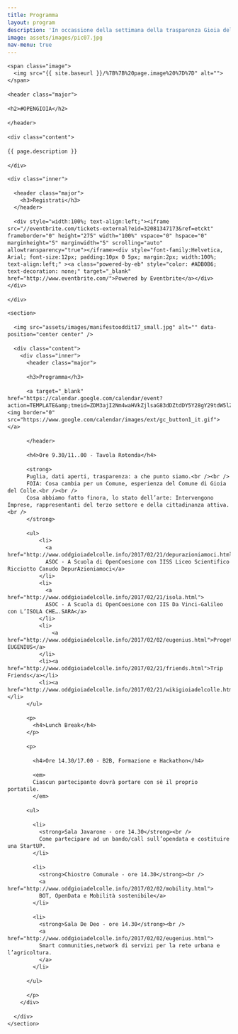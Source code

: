 ```yaml
---
title: Programma
layout: program
description: 'In occassione della settimana della trasparenza Gioia del Colle sarà la sede del primo Open Data Day'
image: assets/images/pic07.jpg
nav-menu: true
---
```


<section id="banner" class="style2">
  
  <div class="inner">
    
    <span class="image">
      <img src="{{ site.baseurl }}/%7B%7B%20page.image%20%7D%7D" alt="">
    </span>

    <header class="major">

    <h2>#OPENGIOIA</h2>

    </header>

    <div class="content">

    {{ page.description }}

    </div>

  </div>

</section>

<div id="main">

  <section id="one">

    <div class="inner">
      
      <header class="major">
        <h3>Registrati</h3>
      </header>

      <div style="width:100%; text-align:left;"><iframe src="//eventbrite.com/tickets-external?eid=32081347173&ref=etckt" frameborder="0" height="275" width="100%" vspace="0" hspace="0" marginheight="5" marginwidth="5" scrolling="auto" allowtransparency="true"></iframe><div style="font-family:Helvetica, Arial; font-size:12px; padding:10px 0 5px; margin:2px; width:100%; text-align:left;" ><a class="powered-by-eb" style="color: #ADB0B6; text-decoration: none;" target="_blank" href="http://www.eventbrite.com/">Powered by Eventbrite</a></div></div>

    </div>
  </section>

  <section id="two" class="spotlights">

    <section>

      <img src="assets/images/manifestooddit17_small.jpg" alt="" data-position="center center" />

      <div class="content">
        <div class="inner">
          <header class="major">

          <h3>Programma</h3>

          <a target="_blank" href="https://calendar.google.com/calendar/event?action=TEMPLATE&amp;tmeid=ZDM3ajI2Nm4waHVkZjlsaG83dDZtdDY5Y28gY29tdW5lZ2lvaWFsaXZlQG0&amp;tmsrc=comunegioialive%40gmail.com"><img border="0" src="https://www.google.com/calendar/images/ext/gc_button1_it.gif"></a>

          </header>

          <h4>Ore 9.30/11..00 - Tavola Rotonda</h4>

          <strong>
          Puglia, dati aperti, trasparenza: a che punto siamo.<br /><br />
          FOIA: Cosa cambia per un Comune, esperienza del Comune di Gioia del Colle.<br /><br />
          Cosa abbiamo fatto finora, lo stato dell’arte: Intervengono Imprese, rappresentanti del terzo settore e della cittadinanza attiva.<br />
          </strong>
          
          <ul>
              <li>
                <a href="http://www.oddgioiadelcolle.info/2017/02/21/depurazioniamoci.html">
                ASOC - A Scuola di OpenCoesione con IISS Liceo Scientifico Ricciotto Canudo DepurAzioniamoci</a>
              </li>
              <li>
                <a href="http://www.oddgioiadelcolle.info/2017/02/21/isola.html">
                ASOC - A Scuola di OpenCoesione con IIS Da Vinci-Galileo con L’ISOLA CHE….SARA</a>
              </li>
              <li>
                  <a href="http://www.oddgioiadelcolle.info/2017/02/02/eugenius.html">Progetto EUGENIUS</a>
              </li>
              <li><a href="http://www.oddgioiadelcolle.info/2017/02/21/friends.html">Trip Friends</a></li>
              <li><a href="http://www.oddgioiadelcolle.info/2017/02/21/wikigioiadelcolle.html">WikiGioiadelColle</a></li>
          </ul>

          <p>
            <h4>Lunch Break</h4>
          </p>

          <p>

            <h4>Ore 14.30/17.00 - B2B, Formazione e Hackathon</h4>

            <em>
            Ciascun partecipante dovrà portare con sè il proprio portatile.
            </em>

          <ul>

            <li>
              <strong>Sala Javarone - ore 14.30</strong><br />
              Come partecipare ad un bando/call sull’opendata e costituire una StartUP.
            </li>

            <li>
              <strong>Chiostro Comunale - ore 14.30</strong><br />
              <a href="http://www.oddgioiadelcolle.info/2017/02/02/mobility.html">
              BOT, OpenData e Mobilità sostenibile</a>
            </li>

            <li>
              <strong>Sala De Deo - ore 14.30</strong><br />
              <a href="http://www.oddgioiadelcolle.info/2017/02/02/eugenius.html">
              Smart communities,network di servizi per la rete urbana e l’agricoltura.
              </a>
            </li>

          </ul>

          </p>
        </div>

      </div>
    </section>
  </section>

</div>
